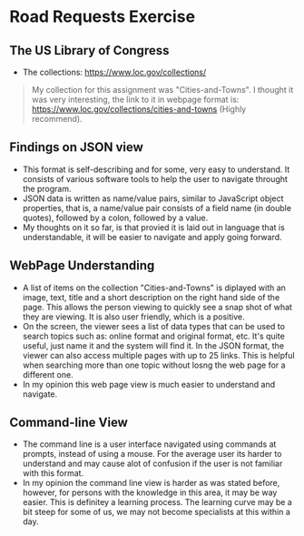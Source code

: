  # Road Requests Exercise

## The US Library of Congress 
* The collections: https://www.loc.gov/collections/
 

> My collection for this assignment was "Cities-and-Towns". I thought it was very interesting, the link to it in webpage format is:
https://www.loc.gov/collections/cities-and-towns (Highly recommend).


## Findings on JSON view
* This format is self-describing and for some, very easy to understand. It consists of various software tools to help the user to navigate throught the program.
* JSON data is written as name/value pairs, similar to JavaScript object properties, that is, a name/value pair consists of a field name (in double quotes), followed by a colon, followed by a value.
* My thoughts on it so far, is that provied it is laid out in language that is understandable, it will be easier to navigate and apply going forward.  

  
## WebPage Understanding

* A list of items on the collection "Cities-and-Towns" is diplayed with an image, text, title and a short description on the right hand side of the page. This allows the person viewing to quickly see a snap shot of what they are viewing. It is also user friendly, which is a positive.
* On the screen, the viewer sees a list of data types that can be used to search topics such as: online format and original format, etc. It's quite useful, just name it and the system will find it. In the JSON format, the viewer can also access multiple pages with up to 25 links. This is helpful when searching more than one topic without losng the web page for a different one.
* In my opinion this web page view is much easier to understand and navigate.

## Command-line View
* The command line is a user interface navigated using commands at prompts, instead of using a mouse. For the average user its harder to understand and may cause alot of confusion if the user is not familiar with this format.
* In my opinion the command line view is harder as was stated before, however, for persons with the knowledge in this area, it may be way easier. This is definitey a learning process. The learning curve may be a bit steep for some of us, we may not become specialists at this within a day. 




   
 
